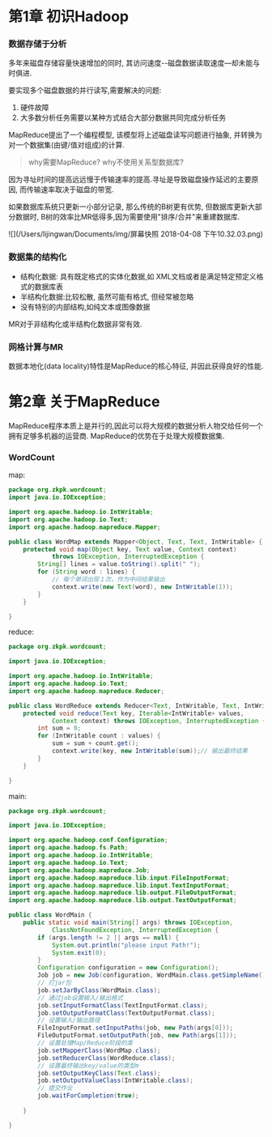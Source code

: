 # 第1章 初识Hadoop

### 数据存储于分析

多年来磁盘存储容量快速增加的同时, 其访问速度--磁盘数据读取速度—却未能与时俱进.

要实现多个磁盘数据的并行读写,需要解决的问题:

1. 硬件故障
2. 大多数分析任务需要以某种方式结合大部分数据共同完成分析任务

MapReduce提出了一个编程模型, 该模型将上述磁盘读写问题进行抽象, 并转换为对一个数据集(由键/值对组成)的计算.

> why需要MapReduce? why不使用关系型数据库?

因为寻址时间的提高远远慢于传输速率的提高.寻址是导致磁盘操作延迟的主要原因, 而传输速率取决于磁盘的带宽.

如果数据库系统只更新一小部分记录, 那么传统的B树更有优势, 但数据库更新大部分数据时, B树的效率比MR低得多,因为需要使用"排序/合并"来重建数据库.

![](/Users/lijingwan/Documents/img/屏幕快照 2018-04-08 下午10.32.03.png)

### 数据集的结构化

- 结构化数据: 具有既定格式的实体化数据,如 XML文档或者是满足特定预定义格式的数据库表
- 半结构化数据:比较松散, 虽然可能有格式, 但经常被忽略
- 没有特别的内部结构,如纯文本或图像数据

MR对于非结构化或半结构化数据非常有效.

### 网格计算与MR

数据本地化(data locality)特性是MapReduce的核心特征, 并因此获得良好的性能.

# 第2章 关于MapReduce

MapReduce程序本质上是并行的,因此可以将大规模的数据分析人物交给任何一个拥有足够多机器的运营商. MapReduce的优势在于处理大规模数据集.

### WordCount

map:

```java
package org.zkpk.wordcount;
import java.io.IOException;

import org.apache.hadoop.io.IntWritable;
import org.apache.hadoop.io.Text;
import org.apache.hadoop.mapreduce.Mapper;

public class WordMap extends Mapper<Object, Text, Text, IntWritable> {
	protected void map(Object key, Text value, Context context)
			throws IOException, InterruptedException {
		String[] lines = value.toString().split(" ");
		for (String word : lines) {
			// 每个单词出现１次，作为中间结果输出
			context.write(new Text(word), new IntWritable(1));
		}
	}

}
```

reduce:

```java
package org.zkpk.wordcount;

import java.io.IOException;

import org.apache.hadoop.io.IntWritable;
import org.apache.hadoop.io.Text;
import org.apache.hadoop.mapreduce.Reducer;

public class WordReduce extends Reducer<Text, IntWritable, Text, IntWritable> {
	protected void reduce(Text key, Iterable<IntWritable> values,
			Context context) throws IOException, InterruptedException {
		int sum = 0;
		for (IntWritable count : values) {
			sum = sum + count.get();
			context.write(key, new IntWritable(sum));// 输出最终结果
		}
	}

}
```

main:

```java
package org.zkpk.wordcount;

import java.io.IOException;

import org.apache.hadoop.conf.Configuration;
import org.apache.hadoop.fs.Path;
import org.apache.hadoop.io.IntWritable;
import org.apache.hadoop.io.Text;
import org.apache.hadoop.mapreduce.Job;
import org.apache.hadoop.mapreduce.lib.input.FileInputFormat;
import org.apache.hadoop.mapreduce.lib.input.TextInputFormat;
import org.apache.hadoop.mapreduce.lib.output.FileOutputFormat;
import org.apache.hadoop.mapreduce.lib.output.TextOutputFormat;

public class WordMain {
	public static void main(String[] args) throws IOException,
			ClassNotFoundException, InterruptedException {
		if (args.length != 2 || args == null) {
			System.out.println("please input Path!");
			System.exit(0);
		}
		Configuration configuration = new Configuration();
		Job job = new Job(configuration, WordMain.class.getSimpleName());
		// 打jar包
		job.setJarByClass(WordMain.class);
		// 通过job设置输入/输出格式
		job.setInputFormatClass(TextInputFormat.class);
		job.setOutputFormatClass(TextOutputFormat.class);
		// 设置输入/输出路径
		FileInputFormat.setInputPaths(job, new Path(args[0]));
		FileOutputFormat.setOutputPath(job, new Path(args[1]));
		// 设置处理Map/Reduce阶段的类
		job.setMapperClass(WordMap.class);
		job.setReducerClass(WordReduce.class);
		// 设置最终输出key/value的类型m
		job.setOutputKeyClass(Text.class);
		job.setOutputValueClass(IntWritable.class);
		// 提交作业
		job.waitForCompletion(true);
		
	}

}
```









